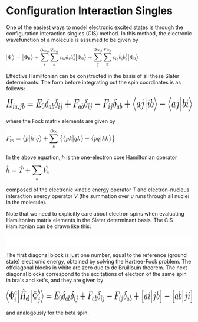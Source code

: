 # Configuration Interaction Singles

One of the easiest ways to model electronic excited states is through
the configuration interaction singles (CIS) method. 
In this method, the electronic wavefunction of a molecule
is assumed to be given by

<img src="../../doc/figures/equations/cis-ansatz.png" height="50"/>

Effective Hamiltonian can be constructed in the basis of all these
Slater determinants. The form before integrating out the spin coordinates
is as follows:

<img src="../../doc/figures/equations/cis-hiajb.png" height="40"/>

where the Fock matrix elements are given by

<img src="../../doc/figures/equations/fock.png" height="50"/>

In the above equation, *h* is the one-electron core Hamiltonian
operator

<img src="../../doc/figures/equations/h-core.png" height="40"/>

composed of the electronic kinetic energy operator *T* and
electron-nucleus interaction energy operator *V* (the summation over *u* runs through
all nuclei in the molecule).

Note that we need to explicitly care about electron spins when evaluating
Hamiltonian matrix elements in the Slater determinant basis.
The CIS Hamiltonian can be drawn like this:

<img src="../../doc/figures/cis-hamiltonian.png" height="30"/>

The first diagonal block is just one number, equal to the reference (ground state) electronic
energy, obtained by solving the Hartree-Fock problem. The offdiagonal blocks
in white are zero due to de Bruillouin theorem. The next diagonal blocks
correspond to the excitations of electron of the same spin in bra's and ket's,
and they are given by

<img src="../../doc/figures/equations/cis-aa.png" height="40"/>

and analogously for the beta spin.
